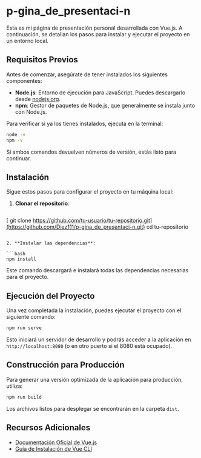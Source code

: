 # p-gina_de_presentaci-n

Esta es mi página de presentación personal desarrollada con Vue.js. A continuación, se detallan los pasos para instalar y ejecutar el proyecto en un entorno local.

## Requisitos Previos

Antes de comenzar, asegúrate de tener instalados los siguientes componentes:

- **Node.js**: Entorno de ejecución para JavaScript. Puedes descargarlo desde [nodejs.org](https://nodejs.org/).
- **npm**: Gestor de paquetes de Node.js, que generalmente se instala junto con Node.js.

Para verificar si ya los tienes instalados, ejecuta en la terminal:

```bash
node -v
npm -v
```

Si ambos comandos devuelven números de versión, estás listo para continuar.

## Instalación

Sigue estos pasos para configurar el proyecto en tu máquina local:

1. **Clonar el repositorio**:

   ```bash
  [ git clone https://github.com/tu-usuario/tu-repositorio.git](https://github.com/Diez111/p-gina_de_presentaci-n.git)
   cd tu-repositorio
   ```

2. **Instalar las dependencias**:

   ```bash
   npm install
   ```

   Este comando descargará e instalará todas las dependencias necesarias para el proyecto.

## Ejecución del Proyecto

Una vez completada la instalación, puedes ejecutar el proyecto con el siguiente comando:

```bash
npm run serve
```

Esto iniciará un servidor de desarrollo y podrás acceder a la aplicación en `http://localhost:8080` (o en otro puerto si el 8080 está ocupado).

## Construcción para Producción

Para generar una versión optimizada de la aplicación para producción, utiliza:

```bash
npm run build
```

Los archivos listos para desplegar se encontrarán en la carpeta `dist`.

## Recursos Adicionales

- [Documentación Oficial de Vue.js](https://vuejs.org/guide/installation.html)
- [Guía de Instalación de Vue CLI](https://cli.vuejs.org/guide/installation.html)

```
